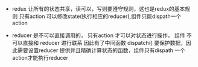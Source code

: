 - redux 让所有的状态共享，读可以，写则要遵守规则，这也是redux的基本规则
  只有action 可以修改state(执行相应的reducer),组件只能dispath一个action

- reducer 是不可以直接调用的，
只有action 才可以对状态进行操作，
组件 不可以直接和 reducer 进行联系  因此有了中间函数  dispatch() 
要保护数据，因此需要设置reducer 提供并且精确计算状态的函数，组件只有dispath 一个action才能执行reducer
